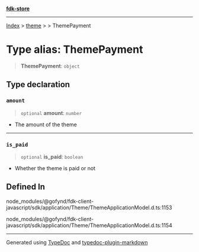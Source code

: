 [**fdk-store**](../../../README.md)
***

[Index](../../../API.md) > [theme](../../README.md) > [<internal>](../README.md) > ThemePayment

# Type alias: ThemePayment

> **ThemePayment**: `object`

## Type declaration

### `amount`

> `optional` **amount**: `number`

- The amount of the theme

***

### `is_paid`

> `optional` **is\_paid**: `boolean`

- Whether the theme is paid or not

## Defined In

node\_modules/@gofynd/fdk-client-javascript/sdk/application/Theme/ThemeApplicationModel.d.ts:1153

node\_modules/@gofynd/fdk-client-javascript/sdk/application/Theme/ThemeApplicationModel.d.ts:1154

***
Generated using [TypeDoc](https://typedoc.org/) and [typedoc-plugin-markdown](https://www.npmjs.com/package/typedoc-plugin-markdown)
